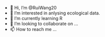 - 👋 Hi, I’m @RuiWang20
- 👀 I’m interested in anlysing ecological data. 
- 🌱 I’m currently learning R
- 💞️ I’m looking to collaborate on ...
- 📫 How to reach me ...

<!---
RuiWang20/RuiWang20 is a ✨ special ✨ repository because its `README.md` (this file) appears on your GitHub profile.
You can click the Preview link to take a look at your changes.
--->
